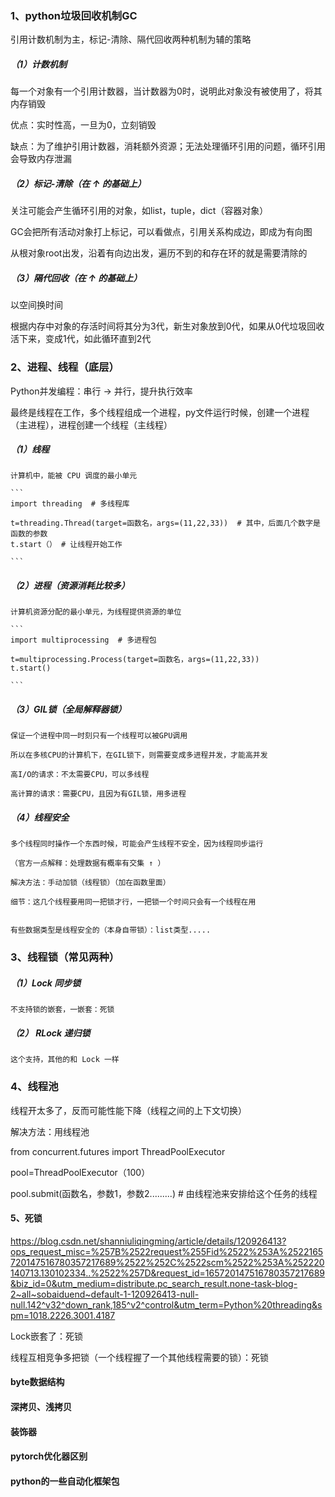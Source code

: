 ### 1、python垃圾回收机制GC

引用计数机制为主，标记-清除、隔代回收两种机制为辅的策略

  ##### （1）计数机制
  
  每一个对象有一个引用计数器，当计数器为0时，说明此对象没有被使用了，将其内存销毁
  
  优点：实时性高，一旦为0，立刻销毁
  
  缺点：为了维护引用计数器，消耗额外资源；无法处理循环引用的问题，循环引用会导致内存泄漏
    
  ##### （2）标记-清除（在 ↑ 的基础上）
  
  关注可能会产生循环引用的对象，如list，tuple，dict（容器对象）
  
  GC会把所有活动对象打上标记，可以看做点，引用关系构成边，即成为有向图
  
  从根对象root出发，沿着有向边出发，遍历不到的和存在环的就是需要清除的
  

  ##### （3）隔代回收（在 ↑ 的基础上）
  
  以空间换时间
  
  根据内存中对象的存活时间将其分为3代，新生对象放到0代，如果从0代垃圾回收活下来，变成1代，如此循环直到2代
  

### 2、进程、线程（底层）


Python并发编程：串行 → 并行，提升执行效率

最终是线程在工作，多个线程组成一个进程，py文件运行时候，创建一个进程（主进程），进程创建一个线程（主线程）

##### （1）线程

    计算机中，能被 CPU 调度的最小单元
    
    ```
    import threading  # 多线程库

    t=threading.Thread(target=函数名，args=(11,22,33))  # 其中，后面几个数字是函数的参数
    t.start（） # 让线程开始工作

    ```

    
##### （2）进程（资源消耗比较多）

    计算机资源分配的最小单元，为线程提供资源的单位
    
    ```
    import multiprocessing  # 多进程包
    
    t=multiprocessing.Process(target=函数名，args=(11,22,33))
    t.start()
    
    ```
##### （3）GIL锁（全局解释器锁）

    保证一个进程中同一时刻只有一个线程可以被GPU调用
    
    所以在多核CPU的计算机下，在GIL锁下，则需要变成多进程并发，才能高并发
    
    高I/O的请求：不太需要CPU，可以多线程
    
    高计算的请求：需要CPU，且因为有GIL锁，用多进程
    
 ##### （4）线程安全
 
    多个线程同时操作一个东西时候，可能会产生线程不安全，因为线程同步运行
    
    （官方一点解释：处理数据有概率有交集 ↑ ）
    
    解决方法：手动加锁（线程锁）（加在函数里面）
    
    细节：这几个线程要用同一把锁才行，一把锁一个时间只会有一个线程在用
    
    
    有些数据类型是线程安全的（本身自带锁）：list类型.....
    
    
### 3、线程锁（常见两种）

##### （1）Lock 同步锁

    不支持锁的嵌套，一嵌套：死锁

##### （2） RLock 递归锁

    这个支持，其他的和 Lock 一样
    
### 4、线程池

线程开太多了，反而可能性能下降（线程之间的上下文切换）

解决方法：用线程池

from concurrent.futures import ThreadPoolExecutor

pool=ThreadPoolExecutor（100）

pool.submit(函数名，参数1，参数2.........)  # 由线程池来安排给这个任务的线程




#### 5、死锁

https://blog.csdn.net/shanniuliqingming/article/details/120926413?ops_request_misc=%257B%2522request%255Fid%2522%253A%2522165720147516780357217689%2522%252C%2522scm%2522%253A%252220140713.130102334..%2522%257D&request_id=165720147516780357217689&biz_id=0&utm_medium=distribute.pc_search_result.none-task-blog-2~all~sobaiduend~default-1-120926413-null-null.142^v32^down_rank,185^v2^control&utm_term=Python%20threading&spm=1018.2226.3001.4187

Lock嵌套了：死锁

线程互相竞争多把锁（一个线程握了一个其他线程需要的锁）：死锁



#### byte数据结构

#### 深拷贝、浅拷贝

#### 装饰器

#### pytorch优化器区别

#### python的一些自动化框架包
